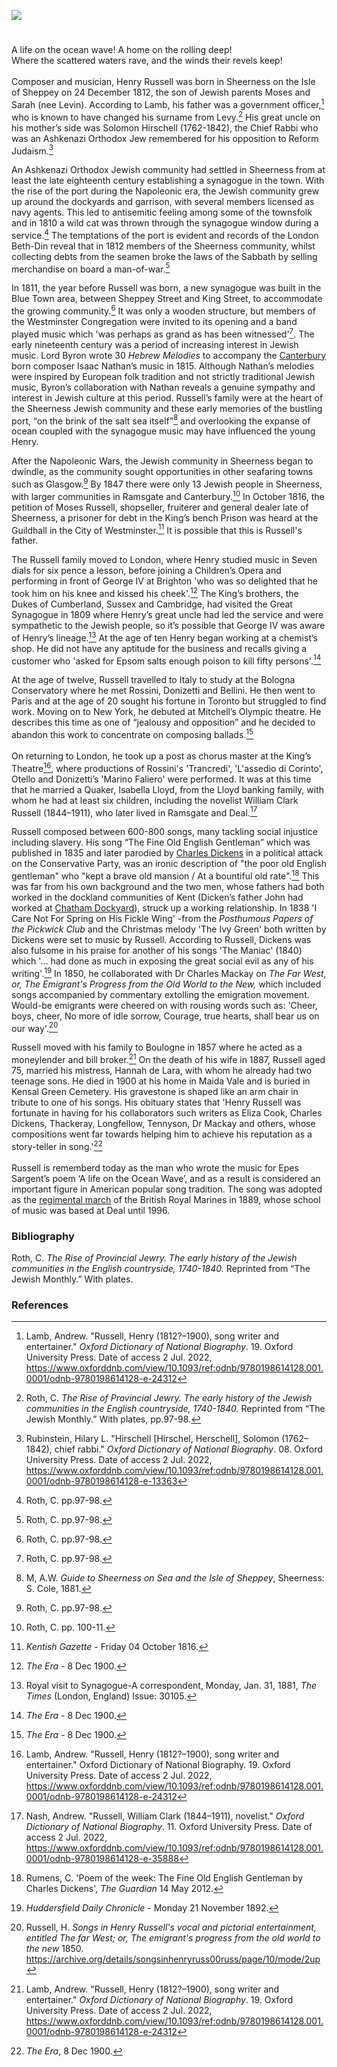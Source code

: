 <a href="https://juncture-digital.org"><img src="https://juncture-digital.org/images/ve-button.png"></a>

<param ve-config 
       title="Henry Russell (1812-1900)"
       author="Michelle Crowther"
       banner="xxx" 
       layout="vertical">

<param ve-entity eid="Q2095630" title="William Dyce" aliases="Dyce’s">
<param ve-entity eid="Q736439" aliases="Ramsgate">
<param ve-entity eid="Q1011096" aliases="Deal">
<param ve-entity eid="Q1003196" aliases="Sheerness">

#

A life on the ocean wave! A home on the rolling deep!   
Where the scattered waters rave, and the winds their revels keep!   
<br>
Composer and musician, Henry Russell was born in Sheerness on the Isle of Sheppey on 24 December 1812, the son of Jewish parents Moses and Sarah (nee Levin). According to Lamb, his father was a government officer,[^ref1] who is known to have changed his surname from Levy.[^ref2] His great uncle on his mother’s side was Solomon Hirschell (1762-1842), the Chief Rabbi who was an Ashkenazi Orthodox Jew remembered for his opposition to Reform Judaism.[^ref3]
<param ve-image url="https://stor.artstor.org/stor/0d4f592c-8356-414b-b38d-d9187bfd720d" label="George Vertue, The Picturesque Beauties of Great Britain: Kent.  Dock Yard, Sheerness, 1829" attribution="Photo by Astrid Stilma. By permission of Patrick Marrin">

An Ashkenazi Orthodox Jewish community had settled in Sheerness from at least the late eighteenth century establishing a synagogue in the town. With the rise of the port during the Napoleonic era, the Jewish community grew up around the dockyards and garrison, with several members licensed as navy agents. This led to antisemitic feeling among some of the townsfolk and in 1810 a wild cat was thrown through the synagogue window during a service.[^ref4] The temptations of the port is evident and records of the London Beth-Din reveal that in 1812 members of the Sheerness community, whilst collecting debts from the seamen broke the laws of the Sabbath by selling merchandise on board a man-of-war.[^ref5]
<param ve-image url="https://stor.artstor.org/stor/adbf4c0e-1df6-4b2c-80a7-5f71f4215705" label="George Vertue, The Picturesque Beauties of Great Britain: Kent.  Dock Yard, Sheerness, 1829" attribution="Photo by Astrid Stilma. By permission of Patrick Marrin">

In 1811, the year before Russell was born, a new synagogue was built in the Blue Town area, between Sheppey Street and King Street, to accommodate the growing community.[^ref6] It was only a wooden structure, but members of the Westminster Congregation were invited to its opening and a band played music which 'was perhaps as grand as has been witnessed'[^ref7]. The early nineteenth century was a period of increasing interest in Jewish music. Lord Byron wrote 30 _Hebrew Melodies_ to accompany the [Canterbury](/19c/19c-canterbury) born composer Isaac Nathan’s music in 1815. Although Nathan’s melodies were inspired by European folk tradition and not strictly traditional Jewish music, Byron’s collaboration with Nathan reveals a genuine sympathy and interest in Jewish culture at this period. Russell’s family were at the heart of the Sheerness Jewish community and these early memories of the bustling port, “on the brink of the salt sea itself”[^ref8] and overlooking the expanse of ocean coupled with the synagogue music may have influenced the young Henry. 
<param ve-image url="https://stor.artstor.org/stor/e5edb1c7-9b9f-427e-8057-e5df4793b6d4" label="George Vertue, The Picturesque Beauties of Great Britain: Kent.  Dock Yard, Sheerness, 1829" attribution="Photo by Astrid Stilma. By permission of Patrick Marrin">

After the Napoleonic Wars, the Jewish community in Sheerness began to dwindle, as the community sought opportunities in other seafaring towns such as Glasgow.[^ref9] By 1847 there were only 13 Jewish people in Sheerness, with larger communities in Ramsgate and Canterbury.[^ref10]   In October 1816, the petition of Moses Russell, shopseller, fruiterer and general dealer late of Sheerness, a prisoner for debt in the King’s bench Prison was heard at the Guildhall in the City of Westminster.[^ref11] It is possible that this is Russell's father.

The Russell family moved to London, where Henry studied music in Seven dials for six pence a lesson, before joining a Children’s Opera and performing in front of George IV at Brighton 'who was so delighted that he took him on his knee and kissed his cheek'.[^ref12] The King’s brothers, the Dukes of Cumberland, Sussex and Cambridge, had visited the Great Synagogue in 1809 where Henry’s great uncle had led the service and were sympathetic to the Jewish people, so it’s possible that George IV was aware of Henry’s lineage.[^ref13] At the age of ten Henry began working at a chemist’s shop. He did not have any aptitude for the business and recalls giving a customer who 'asked for Epsom salts enough poison to kill fifty persons'.[^ref14]
<param ve-image url="https://upload.wikimedia.org/wikipedia/commons/1/1c/Charles_Motte_-_Rossini_et_Georges_IV_-_la_soir%C3%A9e_de_Brighton.jpg" label="Gioachino Rossini's meeting with George IV of the United Kingdom at Brighton in 1823" attribution="as depicted in a lithograph by Charles Motte.">

At the age of twelve, Russell travelled to Italy to study at the Bologna Conservatory where he met Rossini, Donizetti and Bellini. He then went to Paris and at the age of 20 sought his fortune in Toronto but struggled to find work. Moving on to New York, he debuted at Mitchell’s Olympic theatre. He describes this time as one of “jealousy and opposition” and he decided to abandon this work to concentrate on composing ballads.[^ref15] 
<br><br>
On returning to London, he took up a post as chorus master at the King’s Theatre[^ref16], where productions of Rossini's 'Trancredi', 'L'assedio di Corinto', Otello  and Donizetti’s 'Marino Faliero' were performed. It was at this time that he married a Quaker, Isabella Lloyd, from the Lloyd banking family, with whom he had at least six children, including the novelist William Clark Russell (1844–1911), who later lived in Ramsgate and Deal.[^ref17]
<param ve-image url="https://upload.wikimedia.org/wikipedia/commons/8/8d/Henry_Russell_LCCN2003655318.jpg" label="Henry Russell" attribution="Popular Graphic Arts, Public domain, via Wikimedia Commons">

Russell composed between 600-800 songs, many tackling social injustice including slavery. His song “The Fine Old English Gentleman”  which was published in 1835 and later parodied by [Charles Dickens](/dickens/dickens-biography) in a political attack on the Conservative Party, was an ironic description of "the poor old English gentleman" who "kept a brave old mansion / At a bountiful old rate".[^ref18] This was far from his own background and the two men, whose fathers had both worked in the dockland communities of Kent (Dicken’s father John had worked at [Chatham Dockyard](/dickens/dickens-chatham/)), struck up a working relationship. In 1838 'I Care Not For Spring on His Fickle Wing' -from the _Posthumous Papers of the Pickwick Club_ and the Christmas melody 'The Ivy Green' both written by Dickens were set to music by Russell. According to Russell, Dickens was also fulsome in his praise for another of his songs 'The Maniac' (1840) which '… had done as much in exposing the great social evil as any of his writing'.[^ref19] In 1850, he collaborated with Dr Charles Mackay on _The Far West, or, The Emigrant's Progress from the Old World to the New,_ which included songs accompanied by commentary extolling the emigration movement. Would-be emigrants were cheered on with rousing words such as: 'Cheer, boys, cheer, No more of idle sorrow, Courage, true hearts, shall bear us on our way'.[^ref20]
<param ve-image url="https://upload.wikimedia.org/wikipedia/commons/6/69/The_Maniac._%28BM_1922%2C0710.618%29.jpg" label="The Maniac. BM 1922,0710.618" attribution="© The Trustees of the British Museum, Public domain, via Wikimedia Commons" license="CC BY-NC-SA 4.0">

Russell moved with his family to Boulogne in 1857 where he acted as a moneylender and bill broker.[^ref21] On the death of his wife in 1887, Russell aged 75, married his mistress, Hannah de Lara, with whom he already had two teenage sons. He died in 1900 at his home in Maida Vale and is buried in Kensal Green Cemetery. His gravestone is shaped like an arm chair in tribute to one of his songs. His obituary states that 'Henry Russell was fortunate in having for his collaborators such writers as Eliza Cook, Charles Dickens, Thackeray, Longfellow, Tennyson, Dr Mackay and others, whose compositions went far towards helping him to achieve his reputation as a story-teller in song.'[^ref22] 
<br><br>
Russell is rememberd today as the man who wrote the music for Epes Sargent’s poem ‘A life on the Ocean Wave’, and as a result is considered an important figure in American popular song tradition. The song was adopted as the [regimental march](https://youtu.be/wgr7RWyDp-E) of the British Royal Marines in 1889, whose school of music was based at Deal until 1996.
<param ve-image url="https://upload.wikimedia.org/wikipedia/commons/3/33/George_Augustus_Sala_-_A_Life_on_the_Ocean_Wave_-_B1979.12.880_-_Yale_Center_for_British_Art.jpg" label="A life on the Ocean Wave" attribution="Yale Center for British Art, Drawing by George Augustus Sala, CC0, via Wikimedia Commons"> 

### Bibliography

Roth, C. _The Rise of Provincial Jewry. The early history of the Jewish communities in the English countryside, 1740-1840._ Reprinted from “The Jewish Monthly.” With plates.

### References

[^ref1]: Lamb, Andrew. "Russell, Henry (1812?–1900), song writer and entertainer." _Oxford Dictionary of National Biography_.  19. Oxford University Press. Date of access 2 Jul. 2022, <https://www.oxforddnb.com/view/10.1093/ref:odnb/9780198614128.001.0001/odnb-9780198614128-e-24312>   
[^ref2]: Roth, C.  _The Rise of Provincial Jewry. The early history of the Jewish communities in the English countryside, 1740-1840._ Reprinted from “The Jewish Monthly.” With plates, pp.97-98.
[^ref3]: Rubinstein, Hilary L. "Hirschell [Hirschel, Herschell], Solomon (1762–1842), chief rabbi." _Oxford Dictionary of National Biography_.  08. Oxford University Press. Date of access 2 Jul. 2022, <https://www.oxforddnb.com/view/10.1093/ref:odnb/9780198614128.001.0001/odnb-9780198614128-e-13363>   
[^ref4]: Roth, C. pp.97-98.    
[^ref5]: Roth, C. pp.97-98.    
[^ref6]: Roth, C. pp.97-98.   
[^ref7]: Roth, C. pp.97-98.   
[^ref8]: M, A.W. _Guide to Sheerness on Sea and the Isle of Sheppey_, Sheerness: S. Cole, 1881.
[^ref9]: Roth, C. pp.97-98.   
[^ref10]: Roth, C. pp. 100-11.   
[^ref11]: _Kentish Gazette_ - Friday 04 October 1816.   
[^ref12]: _The Era_ - 8 Dec 1900.   
[^ref13]: Royal visit to Synagogue-A correspondent, Monday,  Jan. 31, 1881, _The Times_ (London, England) Issue: 30105.   
[^ref14]: _The Era_ - 8 Dec 1900. 
[^ref15]: _The Era_ - 8 Dec 1900.
[^ref16]: Lamb, Andrew. "Russell, Henry (1812?–1900), song writer and entertainer." Oxford Dictionary of National Biography.  19. Oxford University Press. Date of access 2 Jul. 2022, <https://www.oxforddnb.com/view/10.1093/ref:odnb/9780198614128.001.0001/odnb-9780198614128-e-24312>    
[^ref17]: Nash, Andrew. "Russell, William Clark (1844–1911), novelist." _Oxford Dictionary of National Biography_.  11. Oxford University Press. Date of access 2 Jul. 2022, <https://www.oxforddnb.com/view/10.1093/ref:odnb/9780198614128.001.0001/odnb-9780198614128-e-35888>   
[^ref18]: Rumens, C. 'Poem of the week: The Fine Old English Gentleman by Charles Dickens', _The Guardian_ 14 May 2012.   
[^ref19]: _Huddersfield Daily Chronicle_ - Monday 21 November 1892.   
[^ref20]: Russell, H. _Songs in Henry Russell's vocal and pictorial entertainment, entitled The far West; or, The emigrant's progress from the old world to the new_ 1850. https://archive.org/details/songsinhenryruss00russ/page/10/mode/2up    
[^ref21]: Lamb, Andrew. "Russell, Henry (1812?–1900), song writer and entertainer." _Oxford Dictionary of National Biography_.  19. Oxford University Press. Date of access 2 Jul. 2022, <https://www.oxforddnb.com/view/10.1093/ref:odnb/9780198614128.001.0001/odnb-9780198614128-e-24312>    
[^ref22]: _The Era_, 8 Dec 1900.
